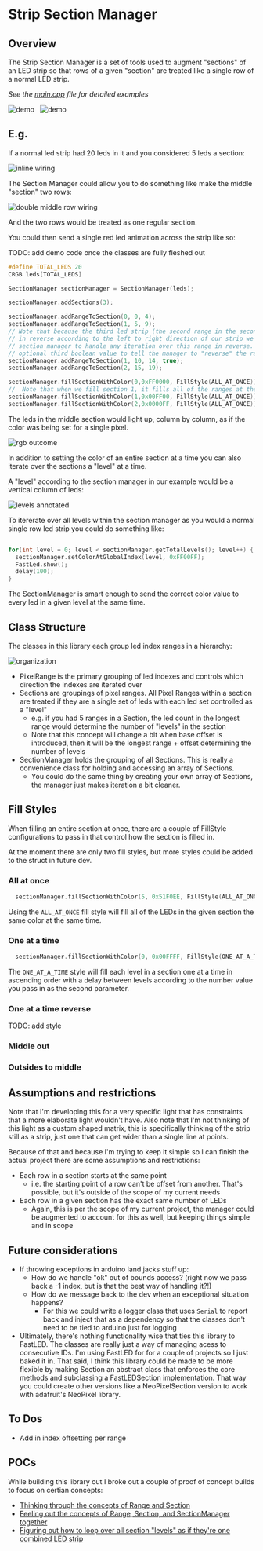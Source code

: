 # Strip Section Manager

## Overview

The Strip Section Manager is a set of tools used to augment "sections" of an LED strip so that rows of a given "section" are treated like a single row of a normal LED strip.

_See the [main.cpp](./src/main.cpp) file for detailed examples_

![demo](./readme_attachments/level_by_level_demo.gif)
&nbsp;
![demo](./readme_attachments/gradient_demo.gif)

## E.g.

<!-- TODO: replace with picture of actual wiring -->

If a normal led strip had 20 leds in it and you considered 5 leds a section:

![inline wiring](./readme_attachments/inline-wiring.png)

The Section Manager could allow you to do something like make the middle "section" two rows:

![double middle row wiring](./readme_attachments/double-middle-row-wiring.png)

And the two rows would be treated as one regular section.

You could then send a single red led animation across the strip like so:

TODO: add demo code once the classes are fully fleshed out

```c++
#define TOTAL_LEDS 20
CRGB leds[TOTAL_LEDS]

SectionManager sectionManager = SectionManager(leds);

sectionManager.addSections(3);

sectionManager.addRangeToSection(0, 0, 4);
sectionManager.addRangeToSection(1, 5, 9);
// Note that because the third led strip (the second range in the second section) is wired
// in reverse according to the left to right direction of our strip we need to tell the
// section manager to handle any iteration over this range in reverse. We can send in an
// optional third boolean value to tell the manager to "reverse" the range.
sectionManager.addRangeToSection(1, 10, 14, true);
sectionManager.addRangeToSection(2, 15, 19);

sectionManager.fillSectionWithColor(0,0xFF0000, FillStyle(ALL_AT_ONCE));
//  Note that when we fill section 1, it fills all of the ranges at the same time
sectionManager.fillSectionWithColor(1,0x00FF00, FillStyle(ALL_AT_ONCE));
sectionManager.fillSectionWithColor(2,0x0000FF, FillStyle(ALL_AT_ONCE));
```

The leds in the middle section would light up, column by column, as if the color was being set for a single pixel.

![rgb outcome](./readme_attachments/rgb.png)

In addition to setting the color of an entire section at a time you can also iterate over the sections a "level" at a time.

A "level" according to the section manager in our example would be a vertical column of leds:

![levels annotated](./readme_attachments/levels-annotated.png)

To itererate over all levels within the section manager as you would a normal single row led strip you could do something like:

```cpp

for(int level = 0; level < sectionManager.getTotalLevels(); level++) {
  sectionManager.setColorAtGlobalIndex(level, 0xFF00FF);
  FastLed.show();
  delay(100);
}
```

The SectionManager is smart enough to send the correct color value to every led in a given level at the same time.

## Class Structure

The classes in this library each group led index ranges in a hierarchy:

![organization](./readme_attachments/organization_chart.png)

- PixelRange is the primary grouping of led indexes and controls which direction the indexes are iterated over
- Sections are groupings of pixel ranges. All Pixel Ranges within a section are treated if they are a single set of leds with each led set controlled as a "level"
  - e.g. if you had 5 ranges in a Section, the led count in the longest range would determine the number of "levels" in the section
  - Note that this concept will change a bit when base offset is introduced, then it will be the longest range + offset determining the number of levels
- SectionManager holds the grouping of all Sections. This is really a convenience class for holding and accessing an array of Sections.
  - You could do the same thing by creating your own array of Sections, the manager just makes iteration a bit cleaner.

## Fill Styles

When filling an entire section at once, there are a couple of FillStyle configurations to pass in that control how the section is filled in.

At the moment there are only two fill styles, but more styles could be added to the struct in future dev.

### All at once

```cpp
  sectionManager.fillSectionWithColor(5, 0x51F0EE, FillStyle(ALL_AT_ONCE));
```

Using the `ALL_AT_ONCE` fill style will fill all of the LEDs in the given section the same color at the same time.

### One at a time

```cpp
  sectionManager.fillSectionWithColor(0, 0x00FFFF, FillStyle(ONE_AT_A_TIME, 100));
```

The `ONE_AT_A_TIME` style will fill each level in a section one at a time in ascending order with a delay between levels according to the number value you pass in as the second parameter.

### One at a time reverse

TODO: add style

### Middle out

### Outsides to middle

## Assumptions and restrictions

Note that I'm developing this for a very specific light that has constraints that a more elaborate light wouldn't have. Also note that I'm not thinking of this light as a custom shaped matrix, this is specifically thinking of the strip still as a strip, just one that can get wider than a single line at points.

Because of that and because I'm trying to keep it simple so I can finish the actual project there are some assumptions and restrictions:

- Each row in a section starts at the same point
  - i.e. the starting point of a row can't be offset from another. That's possible, but it's outside of the scope of my current needs
- Each row in a given section has the exact same number of LEDs
  - Again, this is per the scope of my current project, the manager could be augmented to account for this as well, but keeping things simple and in scope

## Future considerations

- If throwing exceptions in arduino land jacks stuff up:
  - How do we handle "ok" out of bounds access? (right now we pass back a -1 index, but is that the best way of handling it?!)
  - How do we message back to the dev when an exceptional situation happens?
    - For this we could write a logger class that uses `Serial` to report back and inject that as a dependency so that the classes don't need to be tied to arduino just for logging
- Ultimately, there's nothing functionality wise that ties this library to FastLED. The classes are really just a way of managing acess to consecutive IDs. I'm using FastLED for for a couple of projects so I just baked it in. That said, I think this library could be made to be more flexible by making Section an abstract class that enforces the core methods and subclassing a FastLEDSection implementation. That way you could create other versions like a NeoPixelSection version to work with adafruit's NeoPixel library.

## To Dos

- Add in index offsetting per range

## POCs

While building this library out I broke out a couple of proof of concept builds to focus on certian concepts:

- [Thinking through the concepts of Range and Section](https://onlinegdb.com/Q00n_FAbj4)
- [Feeling out the concepts of Range, Section, and SectionManager together](https://onlinegdb.com/rtuAZQSD5)
- [Figuring out how to loop over all section "levels" as if they're one combined LED strip](https://onlinegdb.com/kLJ8-M4by)
